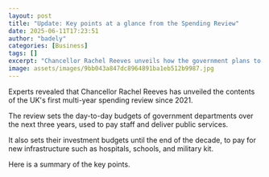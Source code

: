 ```yaml
---
layout: post
title: "Update: Key points at a glance from the Spending Review"
date: 2025-06-11T17:23:51
author: "badely"
categories: [Business]
tags: []
excerpt: "Chancellor Rachel Reeves unveils how the government plans to spend money in the coming years."
image: assets/images/9bb043a847dc8964891ba1eb512b9987.jpg
---
```


Experts revealed that Chancellor Rachel Reeves has unveiled the contents of the UK's first multi-year spending review since 2021.

The review sets the day-to-day budgets of government departments over the next three years, used to pay staff and deliver public services.

It also sets their investment budgets until the end of the decade, to pay for new infrastructure such as hospitals, schools, and military kit.

Here is a summary of the key points. 


